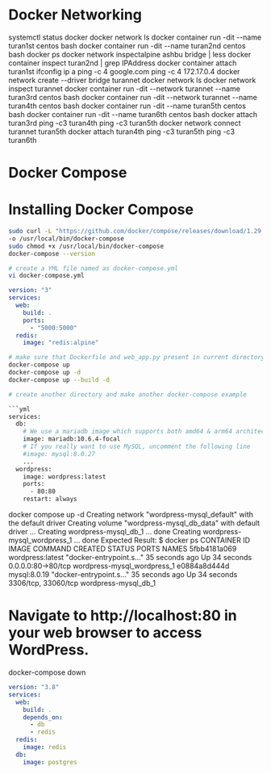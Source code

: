 # Docker Networking
systemctl status docker
docker network ls
docker container run -dit --name turan1st centos bash
docker container run -dit --name turan2nd centos bash
docker ps
docker network inspectalpine ashbu bridge | less
docker container inspect turan2nd | grep IPAddress
docker container attach turan1st
ifconfig
ip a
ping -c 4 google.com
ping -c 4 172.17.0.4
docker network create --driver bridge turannet
docker network ls
docker network inspect turannet
docker container run -dit --network turannet --name turan3rd centos bash
docker container run -dit --network turannet --name turan4th centos bash
docker container run -dit --name turan5th centos bash
docker container run -dit --name turan6th centos bash
docker attach turan3rd
ping -c3 turan4th
ping -c3 turan5th
docker network connect turannet turan5th
docker attach turan4th
ping -c3 turan5th
ping -c3 turan6th

# Docker Compose
# Installing Docker Compose
```bash
sudo curl -L "https://github.com/docker/compose/releases/download/1.29.2/docker-compose-$(uname -s)-$(uname -m)" \
-o /usr/local/bin/docker-compose
sudo chmod +x /usr/local/bin/docker-compose
docker-compose --version

# create a YML file named as docker-compose.yml
vi docker-compose.yml
```
```yml
version: "3"
services:
  web:
    build: .
    ports:
      - "5000:5000"
  redis:
    image: "redis:alpine"
```
```bash
# make sure that Dockerfile and web_app.py present in current directory
docker-compose up
docker-compose up -d
docker-compose up --build -d

# create another directory and make another docker-compose example

```yml
services:
  db:
    # We use a mariadb image which supports both amd64 & arm64 architecture
    image: mariadb:10.6.4-focal
    # If you really want to use MySQL, uncomment the following line
    #image: mysql:8.0.27
    ...
  wordpress:
    image: wordpress:latest
    ports:
      - 80:80
    restart: always
```
docker compose up -d
Creating network "wordpress-mysql_default" with the default driver
Creating volume "wordpress-mysql_db_data" with default driver
...
Creating wordpress-mysql_db_1        ... done
Creating wordpress-mysql_wordpress_1 ... done
Expected Result:
$ docker ps
CONTAINER ID        IMAGE               COMMAND                  CREATED             STATUS              PORTS                 NAMES
5fbb4181a069        wordpress:latest    "docker-entrypoint.s…"   35 seconds ago      Up 34 seconds       0.0.0.0:80->80/tcp    wordpress-mysql_wordpress_1
e0884a8d444d        mysql:8.0.19        "docker-entrypoint.s…"   35 seconds ago      Up 34 seconds       3306/tcp, 33060/tcp   wordpress-mysql_db_1
# Navigate to http://localhost:80 in your web browser to access WordPress.
docker-compose down

```yml
version: "3.8"
services:
  web:
    build: .
    depends_on:
      - db
      - redis
  redis:
    image: redis
  db:
    image: postgres
```